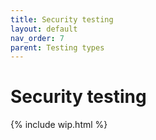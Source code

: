 ```yaml
---
title: Security testing
layout: default
nav_order: 7
parent: Testing types
---
```


# Security testing

{% include wip.html %}